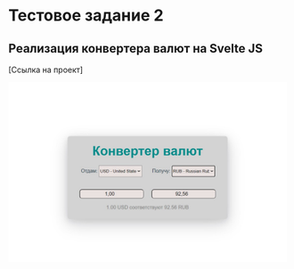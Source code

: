 # Тестовое задание 2

## Реализация конвертера валют на Svelte JS ##

[Ссылка на проект]

<img src="./public/converter.jpg" alt="Currency converter" width="500px"/>
